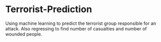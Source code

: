 # Terrorist-Prediction
Using machine learning to predict the terrorist group responsible for an attack. Also regressing to find number of casualties and number of wounded people.
